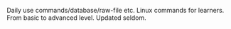 Daily use commands/database/raw-file etc.
Linux commands for learners. From basic to advanced level.
Updated seldom.

